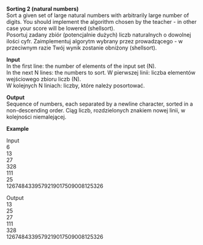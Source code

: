 **Sorting 2 (natural numbers)**<br>
Sort a given set of large natural numbers with arbitrarily large number of digits. You should implement the algorithm chosen by the teacher - in other case your score will be lowered (shellsort). <br>
Posortuj zadany zbiór (potencjalnie dużych) liczb naturalnych o dowolnej ilości cyfr. Zaimplementuj algorytm wybrany przez prowadzącego - w przeciwnym razie Twój wynik zostanie obniżony (shellsort).<br>

**Input**<br>
In the first line: the number of elements of the input set (N).<br>
In the next N lines: the numbers to sort. W pierwszej linii: liczba elementów wejściowego zbioru liczb (N).<br>
W kolejnych N liniach: liczby, które należy posortować.<br>

**Output**<br>
Sequence of numbers, each separated by a newline character, sorted in a non-descending order. Ciąg liczb, rozdzielonych znakiem nowej linii, w kolejności niemalejącej.<br>

**Example**<br>

Input<br>
6<br>
13<br>
27<br>
328<br>
111<br>
25<br>
1267484339579219017509008125326<br>

Output<br>
13<br>
25<br>
27<br>
111<br>
328<br>
1267484339579219017509008125326<br>
